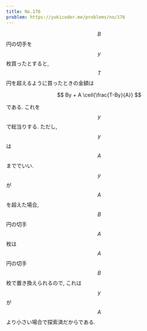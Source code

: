 ```yaml
---
title: No.176
problem: https://yukicoder.me/problems/no/176
---
```

$$ B $$ 円の切手を $$ y $$ 枚買ったとすると, $$ T $$ 円を超えるように買ったときの金額は

$$
By + A \ceil{\frac{T-By}{A}}
$$

である. これを $$ y $$ で総当りする. ただし, $$ y $$ は $$ A $$ まででいい. $$ y $$ が $$ A $$ を超えた場合, $$ B $$ 円の切手 $$ A $$ 枚は $$ A $$ 円の切手 $$ B $$ 枚で置き換えられるので, これは $$ y $$ が $$ A $$ より小さい場合で探索済だからである.
